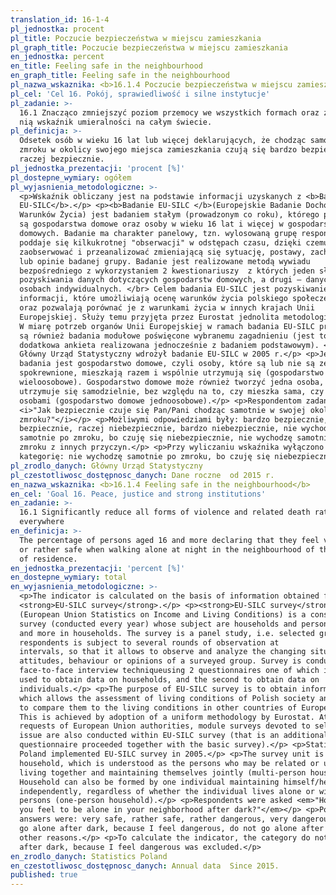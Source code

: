 ```yaml
---
translation_id: 16-1-4
pl_jednostka: procent
pl_title: Poczucie bezpieczeństwa w miejscu zamieszkania
pl_graph_title: Poczucie bezpieczeństwa w miejscu zamieszkania
en_jednostka: percent
en_title: Feeling safe in the neighbourhood
en_graph_title: Feeling safe in the neighbourhood
pl_nazwa_wskaznika: <b>16.1.4 Poczucie bezpieczeństwa w miejscu zamieszkania</b>
pl_cel: 'Cel 16. Pokój, sprawiedliwość i silne instytucje'
pl_zadanie: >-
  16.1 Znacząco zmniejszyć poziom przemocy we wszystkich formach oraz związany z
  nią wskaźnik umieralności na całym świecie.
pl_definicja: >-
  Odsetek osób w wieku 16 lat lub więcej deklarujących, że chodząc samotnie po
  zmroku w okolicy swojego miejsca zamieszkania czują się bardzo bezpiecznie lub
  raczej bezpiecznie.
pl_jednostka_prezentacji: 'procent [%]'
pl_dostepne_wymiary: ogółem
pl_wyjasnienia_metodologiczne: >-
  <p>Wskaźnik obliczany jest na podstawie informacji uzyskanych z <b>Badania
  EU-SILC</b>.</p> <p><b>Badanie EU-SILC </b>(Europejskie Badanie Dochodów i
  Warunków Życia) jest badaniem stałym (prowadzonym co roku), którego podmiotem
  są gospodarstwa domowe oraz osoby w wieku 16 lat i więcej w gospodarstwach
  domowych. Badanie ma charakter panelowy, tzn. wylosowaną grupę respondentów
  poddaje się kilkukrotnej "obserwacji" w odstępach czasu, dzięki czemu można
  zaobserwować i przeanalizować zmieniającą się sytuację, postawy, zachowania
  lub opinie badanej grupy. Badanie jest realizowane metodą wywiadu
  bezpośredniego z wykorzystaniem 2 kwestionariuszy  z których jeden służy do
  pozyskiwania danych dotyczących gospodarstw domowych, a drugi – danych o
  osobach indywidualnych. </br> Celem badania EU-SILC jest pozyskiwanie
  informacji, które umożliwiają ocenę warunków życia polskiego społeczeństwa
  oraz pozwalają porównać je z warunkami życia w innych krajach Unii
  Europejskiej. Służy temu przyjęta przez Eurostat jednolita metodologia. </br>
  W miarę potrzeb organów Unii Europejskiej w ramach badania EU-SILC prowadzone
  są również badania modułowe poświęcone wybranemu zagadnieniu (jest to
  dodatkowa ankieta realizowana jednocześnie z badaniem podstawowym). </br>
  Główny Urząd Statystyczny wdrożył badanie EU-SILC w 2005 r.</p> <p>Jednostką
  badania jest gospodarstwo domowe, czyli osoby, które są lub nie są ze sobą
  spokrewnione, mieszkają razem i wspólnie utrzymują się (gospodarstwo domowe
  wieloosobowe). Gospodarstwo domowe może również tworzyć jedna osoba, która
  utrzymuje się samodzielnie, bez względu na to, czy mieszka sama, czy z innymi
  osobami (gospodarstwo domowe jednoosobowe).</p> <p>Respondentom zadano pytanie
  <i>"Jak bezpiecznie czuje się Pan/Pani chodząc samotnie w swojej okolicy po
  zmroku?"</i></p> <p>Możliwymi odpowiedziami były: bardzo bezpiecznie, raczej
  bezpiecznie, raczej niebezpiecznie, bardzo niebezpiecznie, nie wychodzę
  samotnie po zmroku, bo czuję się niebezpiecznie, nie wychodzę samotnie po
  zmroku z innych przyczyn.</p> <p>Przy wyliczaniu wskaźnika wyłączono
  kategorię: nie wychodzę samotnie po zmroku, bo czuję się niebezpiecznie.</p>
pl_zrodlo_danych: Główny Urząd Statystyczny
pl_czestotliwosc_dostępnosc_danych: Dane roczne  od 2015 r.
en_nazwa_wskaznika: <b>16.1.4 Feeling safe in the neighbourhood</b>
en_cel: 'Goal 16. Peace, justice and strong institutions'
en_zadanie: >-
  16.1 Significantly reduce all forms of violence and related death rates
  everywhere
en_definicja: >-
  The percentage of persons aged 16 and more declaring that they feel very safe
  or rather safe when walking alone at night in the neighbourhood of their place
  of residence.
en_jednostka_prezentacji: 'percent [%]'
en_dostepne_wymiary: total
en_wyjasnienia_metodologiczne: >-
  <p>The indicator is calculated on the basis of information obtained from the
  <strong>EU-SILC survey</strong>.</p> <p><strong>EU-SILC survey</strong>
  (European Union Statistics on Income and Living Conditions) is a constant
  survey (conducted every year) whose subject are households and persons aged 16
  and more in households. The survey is a panel study, i.e. selected group of
  respondents is subject to several rounds of observation at
  intervals, so that it allows to observe and analyze the changing situation,
  attitudes, behaviour or opinions of a surveyed group. Survey is conducted by
  face-to-face interview techniqueusing 2 questionnaires one of which is
  used to obtain data on households, and the second to obtain data on
  individuals.</p> <p>The purpose of EU-SILC survey is to obtain information
  which allows the assessment of living conditions of Polish society and allows
  to compare them to the living conditions in other countries of European Union.
  This is achieved by adoption of a uniform methodology by Eurostat. At current
  requests of European Union authorities, module surveys devoted to selected
  issue are also conducted within EU-SILC survey (that is an additional
  questionnaire proceeded together with the basic survey).</p> <p>Statistics
  Poland implemented EU-SILC survey in 2005.</p> <p>The survey unit is a
  household, which is understood as the persons who may be related or unrelated,
  living together and maintaining themselves jointly (multi-person household).
  Household can also be formed by one individual maintaining himself/herself
  independently, regardless of whether the individual lives alone or with other
  persons (one-person household).</p> <p>Respondents were asked <em>"How safe do
  you feel to be alone in your neighborhood after dark?"</em></p> <p>Possible
  answers were: very safe, rather safe, rather dangerous, very dangerous, do not
  go alone after dark, because I feel dangerous, do not go alone after dark for
  other reasons.</p> <p>To calculate the indicator, the category do not go alone
  after dark, because I feel dangerous was excluded.</p>
en_zrodlo_danych: Statistics Poland
en_czestotliwosc_dostępnosc_danych: Annual data  Since 2015.
published: true
---
```

